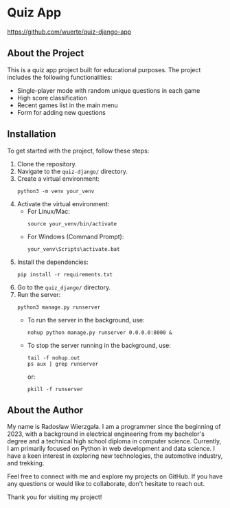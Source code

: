 # Quiz App
https://github.com/wuerte/quiz-django-app

## About the Project

This is a quiz app project built for educational purposes. The project includes the following functionalities:

- Single-player mode with random unique questions in each game
- High score classification
- Recent games list in the main menu
- Form for adding new questions

## Installation

To get started with the project, follow these steps:

1. Clone the repository.
2. Navigate to the `quiz-django/` directory.
3. Create a virtual environment:
    ```
    python3 -m venv your_venv
    ```
4. Activate the virtual environment:
    - For Linux/Mac:
        ```
        source your_venv/bin/activate
        ```
    - For Windows (Command Prompt):
        ```
        your_venv\Scripts\activate.bat
        ```
5. Install the dependencies:
    ```
    pip install -r requirements.txt
    ```
6. Go to the `quiz_django/` directory.
7. Run the server:
    ```
    python3 manage.py runserver
    ```
   - To run the server in the background, use:
     ```
     nohup python manage.py runserver 0.0.0.0:8000 &
     ```
   - To stop the server running in the background, use:
     ```
     tail -f nohup.out
     ps aux | grep runserver
     ```
     or:
     ```
     pkill -f runserver
     ```

## About the Author

My name is Radosław Wierzgała. I am a programmer since the beginning of 2023, with a background in electrical engineering from my bachelor's degree and a technical high school diploma in computer science. Currently, I am primarily focused on Python in web development and data science. I have a keen interest in exploring new technologies, the automotive industry, and trekking.

Feel free to connect with me and explore my projects on GitHub. If you have any questions or would like to collaborate, don't hesitate to reach out.

Thank you for visiting my project!